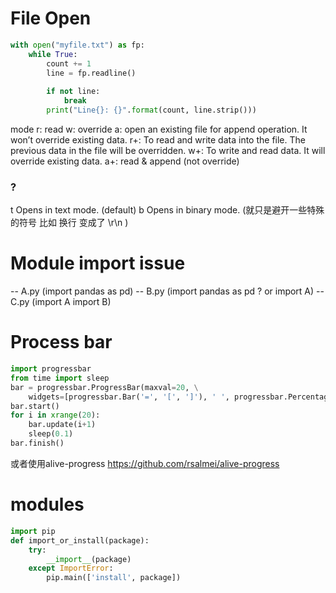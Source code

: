 # File Open

``` py
with open("myfile.txt") as fp:
    while True:
        count += 1
        line = fp.readline()
  
        if not line:
            break
        print("Line{}: {}".format(count, line.strip()))
```

mode 
r: read
w: override
a:  open an existing file for append operation. It won’t override existing data.
r+:  To read and write data into the file. The previous data in the file will be overridden.
w+: To write and read data. It will override existing data.
a+: read & append (not override)

### ?
t	Opens in text mode. (default)
b	Opens in binary mode. (就只是避开一些特殊的符号 比如 换行 变成了 \r\n )



# Module import issue



-- A.py (import pandas as pd) 
-- B.py (import pandas as pd ? or import A)
-- C.py (import A import B)


# Process bar

``` py
import progressbar
from time import sleep
bar = progressbar.ProgressBar(maxval=20, \
    widgets=[progressbar.Bar('=', '[', ']'), ' ', progressbar.Percentage(), ' ', progressbar.ETA()])
bar.start()
for i in xrange(20):
    bar.update(i+1)
    sleep(0.1)
bar.finish()

```

或者使用alive-progress
https://github.com/rsalmei/alive-progress




# modules

```py
import pip
def import_or_install(package):
    try:
        __import__(package)
    except ImportError:
        pip.main(['install', package])    

```



